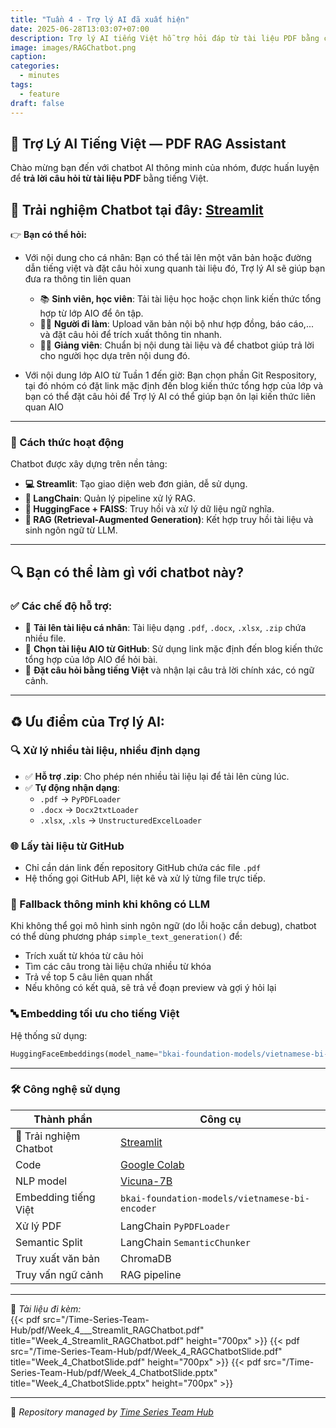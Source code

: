 ```yaml
---
title: "Tuần 4 - Trợ lý AI đã xuất hiện"
date: 2025-06-28T13:03:07+07:00
description: Trợ lý AI tiếng Việt hỗ trợ hỏi đáp từ tài liệu PDF bằng công nghệ RAG kết hợp mô hình Vicuna-7B, được xây dựng bằng Streamlit và LangChain.
image: images/RAGChatbot.png
caption: 
categories:
  - minutes
tags:
  - feature
draft: false
---
```


## 🤖 Trợ Lý AI Tiếng Việt — PDF RAG Assistant

Chào mừng bạn đến với chatbot AI thông minh của nhóm, được huấn luyện để **trả lời câu hỏi từ tài liệu PDF** bằng tiếng Việt.

## 🧪 Trải nghiệm Chatbot tại đây: **[Streamlit](https://ragchatbotaio.streamlit.app/)** 

👉 **Bạn có thể hỏi:**
- Với nội dung cho cá nhân: Bạn có thể tải lên một văn bản hoặc đường dẫn tiếng việt và đặt câu hỏi xung quanh tài liệu đó, Trợ lý AI sẽ giúp bạn đưa ra thông tin liên quan
    - 📚 **Sinh viên, học viên**: Tải tài liệu học hoặc chọn link kiến thức tổng hợp từ lớp AIO để ôn tập.
    - 🧑‍💼 **Người đi làm**: Upload văn bản nội bộ như hợp đồng, báo cáo,... và đặt câu hỏi để trích xuất thông tin nhanh.
    - 👨‍🏫 **Giảng viên**: Chuẩn bị nội dung tài liệu và để chatbot giúp trả lời cho người học dựa trên nội dung đó.

- Với nội dung lớp AIO từ Tuần 1 đến giờ: Bạn chọn phần Git Respository, tại đó nhóm có đặt link mặc định đến blog kiến thức tổng hợp của lớp và bạn có thể đặt câu hỏi để Trợ lý AI có thể giúp bạn ôn lại kiến thức liên quan AIO
---
### 🧠 Cách thức hoạt động

Chatbot được xây dựng trên nền tảng:

- **💻 Streamlit**: Tạo giao diện web đơn giản, dễ sử dụng.
- **🔗 LangChain**: Quản lý pipeline xử lý RAG.
- **🤗 HuggingFace + FAISS**: Truy hồi và xử lý dữ liệu ngữ nghĩa.
- **🧠 RAG (Retrieval-Augmented Generation)**: Kết hợp truy hồi tài liệu và sinh ngôn ngữ từ LLM.

---

## 🔍 Bạn có thể làm gì với chatbot này?
### ✅ Các chế độ hỗ trợ:

- 📄 **Tải lên tài liệu cá nhân**: Tài liệu dạng `.pdf`, `.docx`, `.xlsx`, `.zip` chứa nhiều file.
- 🔗 **Chọn tài liệu AIO từ GitHub**: Sử dụng link mặc định đến blog kiến thức tổng hợp của lớp AIO để hỏi bài.
- 💬 **Đặt câu hỏi bằng tiếng Việt** và nhận lại câu trả lời chính xác, có ngữ cảnh.

---
## ♻️ Ưu điểm của Trợ lý AI: 
### 🔍 Xử lý nhiều tài liệu, nhiều định dạng

- ✅ **Hỗ trợ .zip**: Cho phép nén nhiều tài liệu lại để tải lên cùng lúc.
- ✅ **Tự động nhận dạng**:
  - `.pdf` → `PyPDFLoader`
  - `.docx` → `Docx2txtLoader`
  - `.xlsx`, `.xls` → `UnstructuredExcelLoader`

### 🌐 Lấy tài liệu từ GitHub

- Chỉ cần dán link đến repository GitHub chứa các file `.pdf`
- Hệ thống gọi GitHub API, liệt kê và xử lý từng file trực tiếp.

### 🧠 Fallback thông minh khi không có LLM

Khi không thể gọi mô hình sinh ngôn ngữ (do lỗi hoặc cần debug), chatbot có thể dùng phương pháp `simple_text_generation()` để:

- Trích xuất từ khóa từ câu hỏi
- Tìm các câu trong tài liệu chứa nhiều từ khóa
- Trả về top 5 câu liên quan nhất
- Nếu không có kết quả, sẽ trả về đoạn preview và gợi ý hỏi lại

### 🔤 Embedding tối ưu cho tiếng Việt

Hệ thống sử dụng:

```python
HuggingFaceEmbeddings(model_name="bkai-foundation-models/vietnamese-bi-encoder")
```

---

### 🛠️ Công nghệ sử dụng

| Thành phần | Công cụ |
|------------|---------|
| 🧪 Trải nghiệm Chatbot | [Streamlit](https://ragchatbotaio.streamlit.app/) |
| Code | [Google Colab](https://colab.research.google.com/drive/1RIqEgrFcSYTO6rlUj1jLoUuJFrtpZy4X?usp=sharing) |
| NLP model  | [Vicuna-7B](https://huggingface.co/lmsys/vicuna-7b-v1.5) |
| Embedding tiếng Việt | `bkai-foundation-models/vietnamese-bi-encoder` |
| Xử lý PDF  | LangChain `PyPDFLoader` |
| Semantic Split | LangChain `SemanticChunker` |
| Truy xuất văn bản | ChromaDB |
| Truy vấn ngữ cảnh | RAG pipeline |

---

📂 *Tài liệu đi kèm:*  
  {{< pdf src="/Time-Series-Team-Hub/pdf/Week_4___Streamlit_RAGChatbot.pdf" title="Week_4_Streamlit_RAGChatbot.pdf" height="700px" >}}
  {{< pdf src="/Time-Series-Team-Hub/pdf/Week_4_RAGChatbotSlide.pdf" title="Week_4_ChatbotSlide.pdf" height="700px" >}}
  {{< pdf src="/Time-Series-Team-Hub/pdf/Week_4_ChatbotSlide.pptx" title="Week_4_ChatbotSlide.pptx" height="700px" >}}


---

🧠 *Repository managed by [Time Series Team Hub](https://github.com/Jennifer1907/Time-Series-Team-Hub)*
